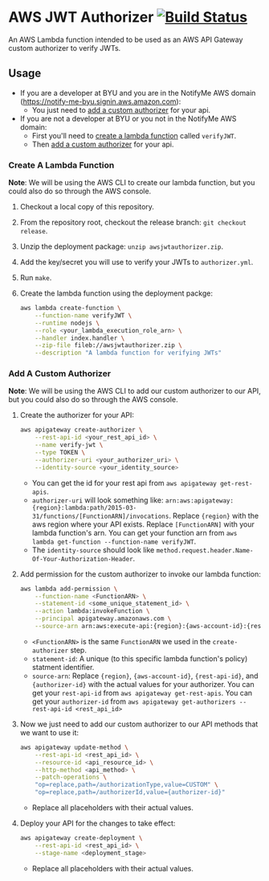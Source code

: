 # AWS JWT Authorizer [![Build Status](https://circleci.com/gh/byu-oit-appdev/aws-jwt-auth.svg?style=shield)](https://circleci.com/gh/byu-oit-appdev/aws-jwt-auth)

An AWS Lambda function intended to be used as an AWS API Gateway custom authorizer to verify JWTs.

## Usage

- If you are a developer at BYU and you are in the NotifyMe AWS domain (https://notify-me-byu.signin.aws.amazon.com):
    + You just need to [add a custom authorizer](#add-a-custom-authorizer) for your api.
- If you are not a developer at BYU or you not in the NotifyMe AWS domain:
    + First you'll need to [create a lambda function](#create-a-lambda-function) called `verifyJWT`.
    + Then [add a custom authorizer](#add-a-custom-authorizer) for your api.

### Create A Lambda Function

**Note**: We will be using the AWS CLI to create our lambda function, but you could also do so through the AWS console.

1. Checkout a local copy of this repository.
2. From the repository root, checkout the release branch: `git checkout release`.
3. Unzip the deployment package: `unzip awsjwtauthorizer.zip`.
4. Add the key/secret you will use to verify your JWTs to `authorizer.yml`.
5. Run `make`.
6. Create the lambda function using the deployment packge:

    ```bash
    aws lambda create-function \
        --function-name verifyJWT \
        --runtime nodejs \
        --role <your_lambda_execution_role_arn> \
        --handler index.handler \
        --zip-file fileb://awsjwtauthorizer.zip \
        --description "A lambda function for verifying JWTs"
    ```

### Add A Custom Authorizer

**Note**: We will be using the AWS CLI to add our custom authorizer to our API, but you could also do so through the AWS console.

1. Create the authorizer for your API:

    ```bash
    aws apigateway create-authorizer \
        --rest-api-id <your_rest_api_id> \
        --name verify-jwt \
        --type TOKEN \
        --authorizer-uri <your_authorizer_uri> \
        --identity-source <your_identity_source>
    ```

    + You can get the id for your rest api from `aws apigateway get-rest-apis`.
    + `authorizer-uri` will look something like: `arn:aws:apigateway:{region}:lambda:path/2015-03-31/functions/[FunctionARN]/invocations`. Replace `{region}` with the aws region where your API exists. Replace `[FunctionARN]` with your lambda function's arn. You can get your function arn from `aws lambda get-function --function-name verifyJWT`.
    + The `identity-source` should look like `method.request.header.Name-Of-Your-Authorization-Header`.

2. Add permission for the custom authorizer to invoke our lambda function:

    ```bash
    aws lambda add-permission \
        --function-name <FunctionARN> \
        --statement-id <some_unique_statement_id> \
        --action lambda:invokeFunction \
        --principal apigateway.amazonaws.com \
        --source-arn arn:aws:execute-api:{region}:{aws-account-id}:{rest-api-id}/authorizers/{authorizer-id}
    ```

    + `<FunctionARN>` is the same `FunctionARN` we used in the `create-authorizer` step.
    + `statement-id`: A unique (to this specific lambda function's policy) statment identifier.
    + `source-arn`: Replace `{region}`, `{aws-account-id}`, `{rest-api-id}`, and `{authorizer-id}` with the actual values for your authorizer. You can get your `rest-api-id` from `aws apigateway get-rest-apis`. You can get your `authorizer-id` from `aws apigateway get-authorizers --rest-api-id <rest_api_id>`

3. Now we just need to add our custom authorizer to our API methods that we want to use it:

    ```bash
    aws apigateway update-method \
        --rest-api-id <rest_api_id> \
        --resource-id <api_resource_id> \
        --http-method <api_method> \
        --patch-operations \
        "op=replace,path=/authorizationType,value=CUSTOM" \
        "op=replace,path=/authorizerId,value={authorizer-id}"
    ```

    + Replace all placeholders with their actual values.

4. Deploy your API for the changes to take effect:

    ```bash
    aws apigateway create-deployment \
        --rest-api-id <rest_api_id> \
        --stage-name <deployment_stage>
    ```

    + Replace all placeholders with their actual values.
